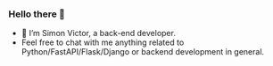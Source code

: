 ### Hello there 👋

- 🔭 I’m Simon Victor, a back-end developer.
- Feel free to chat with me anything related to Python/FastAPI/Flask/Django or backend development in general.
